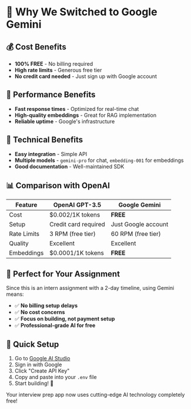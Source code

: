 # 🎉 Why We Switched to Google Gemini

## 💰 Cost Benefits
- **100% FREE** - No billing required
- **High rate limits** - Generous free tier
- **No credit card needed** - Just sign up with Google account

## 🚀 Performance Benefits
- **Fast response times** - Optimized for real-time chat
- **High-quality embeddings** - Great for RAG implementation
- **Reliable uptime** - Google's infrastructure

## 🔧 Technical Benefits
- **Easy integration** - Simple API
- **Multiple models** - `gemini-pro` for chat, `embedding-001` for embeddings
- **Good documentation** - Well-maintained SDK

## 📊 Comparison with OpenAI

| Feature | OpenAI GPT-3.5 | Google Gemini |
|---------|----------------|---------------|
| Cost | $0.002/1K tokens | **FREE** |
| Setup | Credit card required | Just Google account |
| Rate Limits | 3 RPM (free tier) | 60 RPM (free tier) |
| Quality | Excellent | Excellent |
| Embeddings | $0.0001/1K tokens | **FREE** |

## 🎯 Perfect for Your Assignment

Since this is an intern assignment with a 2-day timeline, using Gemini means:
- ✅ **No billing setup delays**
- ✅ **No cost concerns**
- ✅ **Focus on building, not payment setup**
- ✅ **Professional-grade AI for free**

## 🔑 Quick Setup
1. Go to [Google AI Studio](https://makersuite.google.com/app/apikey)
2. Sign in with Google
3. Click "Create API Key"
4. Copy and paste into your `.env` file
5. Start building! 🚀

Your interview prep app now uses cutting-edge AI technology completely free!